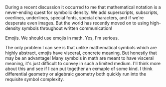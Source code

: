 During a recent discussion it occurred to me that mathematical notation is
a never-ending quest for symbolic density. We add superscripts, subscripts,
overlines, underlines, special fonts, special characters, and if we're
desperate even images. But the world has recently moved on to using
high-density symbols throughout written communication!

Emojis. We should use emojis in math. Yes, I'm serious.

The only problem I can see is that unlike mathematical symbols which are highly
abstract, emojis have visceral, concrete meaning. But honestly that may be an
advantage! Many symbols in math are meant to have visceral meaning, it's just
difficult to convey in such a limited medium. I'll think more about this and
see if I can put together an exmaple of some kind. I think differential
geometry or algebraic geometry both quickly run into the requisite symbol
complexity.
